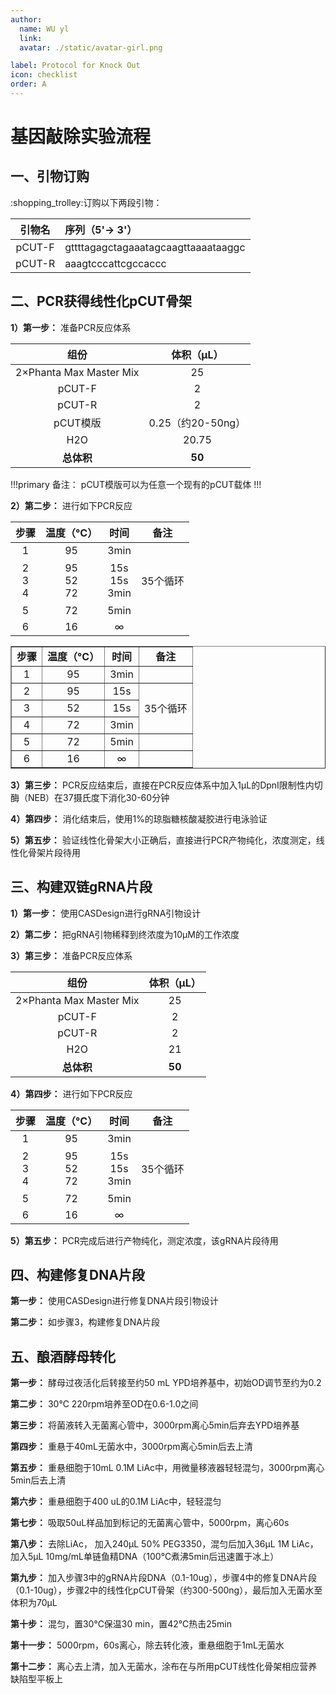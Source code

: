 ```yaml
---
author:
  name: WU yl
  link: 
  avatar: ./static/avatar-girl.png

label: Protocol for Knock Out
icon: checklist
order: A
---
```


# 基因敲除实验流程

## 一、引物订购

:shopping_trolley:订购以下两段引物：

| **引物名**   	 | **序列（5'-> 3'）** |
| :---:          | :--- |
| pCUT-F         |  gttttagagctagaaatagcaagttaaaataaggc  |
| pCUT-R         |   aaagtcccattcgccaccc   |

## 二、PCR获得线性化pCUT骨架

**1）第一步：** 准备PCR反应体系

| **组份** | **体积（μL）** |
| :---: | :---: |
| 2×Phanta Max Master Mix | 25 |
| pCUT-F | 2 |
| pCUT-R | 2 |
| pCUT模版 | 0.25（约20-50ng） |
| H2O | 20.75 |
| **总体积** | **50** |

!!!primary 备注：
pCUT模版可以为任意一个现有的pCUT载体
!!!

**2）第二步：** 进行如下PCR反应

|**步骤** |	**温度（°C）** |	**时间** |  **备注** |
|:---:|:---:|:---:|:---:|
|1 |	95 |	3min	| |
|2<br>3<br>4 |	95<br>52<br>72 | 15s<br>15s<br>3min	 | <br>35个循环<br><br> |
|5 |	72 |	5min	| |
|6 |	16 |	∞	| |

<table width="750" border="1">
	<tr>
		<td align="center"><b>步骤</b></td>
		<td align="center"><b>温度（°C）</b></td>
		<td align="center"><b>时间</b></td>
		<td align="center"><b>备注</b></td>
	</tr>
	<tr>
		<td align="center">1</td>
		<td align="center">95</td>
		<td align="center">3min</td>
		<td align="center"></td>
	</tr>
	<tr>
		<td align="center">2</td>
		<td align="center">95</td>
		<td align="center">15s</td>
		<td align="center" rowspan="3">35个循环</td>
	</tr>
	<tr>
		<td align="center">3</td>
		<td align="center">52</td>
		<td align="center">15s</td>
	</tr>
	<tr>
		<td align="center">4</td>
		<td align="center">72</td>
		<td align="center">3min</td>
	</tr>
	<tr>
		<td align="center">5</td>
		<td align="center">72</td>
		<td align="center">5min</td>
		<td align="center"></td>
	</tr>
	<tr>
		<td align="center">6</td>
		<td align="center">16</td>
		<td align="center">∞</td>
		<td align="center"></td>
	</tr>
</table>


**3）第三步：** PCR反应结束后，直接在PCR反应体系中加入1μL的DpnI限制性内切酶（NEB）在37摄氏度下消化30-60分钟


**4）第四步：** 消化结束后，使用1%的琼脂糖核酸凝胶进行电泳验证


**5）第五步：** 验证线性化骨架大小正确后，直接进行PCR产物纯化，浓度测定，线性化骨架片段待用



## 三、构建双链gRNA片段

**1）第一步：** 使用CASDesign进行gRNA引物设计

**2）第二步：** 把gRNA引物稀释到终浓度为10μM的工作浓度

**3）第三步：** 准备PCR反应体系

| **组份** | **体积（μL）** |
| :---: | :---: |
| 2×Phanta Max Master Mix | 25 |
| pCUT-F | 2 |
| pCUT-R | 2 |
| H2O | 21 |
| **总体积** | **50** |

**4）第四步：** 进行如下PCR反应

|**步骤** |	**温度（°C）** |	**时间** |  **备注** |
|:---:|:---:|:---:|:---:|
|1 |	95 |	3min	| |
|2<br>3<br>4 |	95<br>52<br>72 | 15s<br>15s<br>3min	 | <br>35个循环<br><br> |
|5 |	72 |	5min	| |
|6 |	16 |	∞	| |

**5）第五步：** PCR完成后进行产物纯化，测定浓度，该gRNA片段待用

## 四、构建修复DNA片段

**第一步：** 使用CASDesign进行修复DNA片段引物设计

**第二步：** 如步骤3，构建修复DNA片段

## 五、酿酒酵母转化

**第一步：** 酵母过夜活化后转接至约50 mL YPD培养基中，初始OD调节至约为0.2

**第二步：** 30℃ 220rpm培养至OD在0.6-1.0之间

**第三步：** 将菌液转入无菌离心管中，3000rpm离心5min后弃去YPD培养基

**第四步：** 重悬于40mL无菌水中，3000rpm离心5min后去上清

**第五步：** 重悬细胞于10mL 0.1M LiAc中，用微量移液器轻轻混匀，3000rpm离心5min后去上清

**第六步：** 重悬细胞于400 uL的0.1M LiAc中，轻轻混匀

**第七步：** 吸取50uL样品加到标记的无菌离心管中，5000rpm，离心60s

**第八步：** 去除LiAc， 加入240μL 50% PEG3350，混匀后加入36μL 1M LiAc，加入5μL 10mg/mL单链鱼精DNA（100℃煮沸5min后迅速置于冰上）

**第九步：** 加入步骤3中的gRNA片段DNA（0.1-10ug），步骤4中的修复DNA片段（0.1-10ug），步骤2中的线性化pCUT骨架（约300-500ng），最后加入无菌水至体积为70μL

**第十步：** 混匀，置30℃保温30 min，置42℃热击25min

**第十一步：** 5000rpm，60s离心，除去转化液，重悬细胞于1mL无菌水

**第十二步：** 离心去上清，加入无菌水，涂布在与所用pCUT线性化骨架相应营养缺陷型平板上


